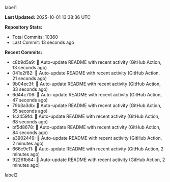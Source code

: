 
label1 
<!-- ACTIVITY_START -->
**Last Updated:** 2025-10-01 13:38:36 UTC

**Repository Stats:**
- Total Commits: 10360
- Last Commit: 13 seconds ago

**Recent Commits:**
- c8b9d5a9: 🤖 Auto-update README with recent activity (GitHub Action, 13 seconds ago)
- 041e2f82: 🤖 Auto-update README with recent activity (GitHub Action, 21 seconds ago)
- 9b04ec3f: 🤖 Auto-update README with recent activity (GitHub Action, 33 seconds ago)
- 6d44c706: 🤖 Auto-update README with recent activity (GitHub Action, 47 seconds ago)
- 79b3a3db: 🤖 Auto-update README with recent activity (GitHub Action, 55 seconds ago)
- 1c2459fd: 🤖 Auto-update README with recent activity (GitHub Action, 68 seconds ago)
- bf5d8678: 🤖 Auto-update README with recent activity (GitHub Action, 84 seconds ago)
- a3902449: 🤖 Auto-update README with recent activity (GitHub Action, 2 minutes ago)
- 666c9c11: 🤖 Auto-update README with recent activity (GitHub Action, 2 minutes ago)
- 92261b84: 🤖 Auto-update README with recent activity (GitHub Action, 2 minutes ago)
<!-- ACTIVITY_END -->

label2
